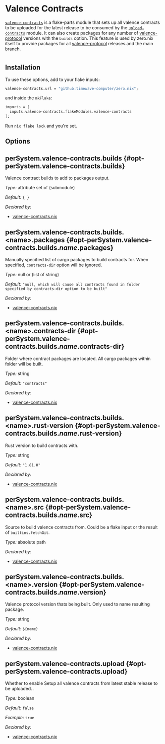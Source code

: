 # Valence Contracts

[`valence-contracts`](https://github.com/timewave-computer/zero.nix/blob/main/flakeModules/valence-contracts.nix)
is a flake-parts module that sets up all valence contracts to be uploaded for the latest release to be consumed by the [`upload-contracts`](./upload-contracts.md) module. It can also create packages for any number of
[valence-protocol](https://github.com/timewave-computer/valence-protocol)
versions with the `builds` option. This feature is used by zero.nix itself to provide packages for all
[valence-protocol](https://github.com/timewave-computer/valence-protocol)
releases and the main branch.
# 





## Installation

To use these options, add to your flake inputs:

```nix
valence-contracts.url = "github:timewave-computer/zero.nix";
```

and inside the `mkFlake`:


```nix
imports = [
  inputs.valence-contracts.flakeModules.valence-contracts
];
```

Run `nix flake lock` and you're set.

## Options

## perSystem\.valence-contracts\.builds {#opt-perSystem.valence-contracts.builds}

Valence contract builds to add to packages output\.



*Type:*
attribute set of (submodule)



*Default:*
` { } `

*Declared by:*
 - [valence-contracts\.nix](https://github.com/timewave-computer/zero.nix/blob/main.nix)



## perSystem\.valence-contracts\.builds\.\<name>\.packages {#opt-perSystem.valence-contracts.builds._name_.packages}



Manually specified list of cargo packages to build contracts for\.
When specified, ` contracts-dir ` option will be ignored\.



*Type:*
null or (list of string)



*Default:*
` "null, which will cause all contracts found in folder specified by contracts-dir option to be built" `

*Declared by:*
 - [valence-contracts\.nix](https://github.com/timewave-computer/zero.nix/blob/main.nix)



## perSystem\.valence-contracts\.builds\.\<name>\.contracts-dir {#opt-perSystem.valence-contracts.builds._name_.contracts-dir}



Folder where contract packages are located\.
All cargo packages within folder will be built\.



*Type:*
string



*Default:*
` "contracts" `

*Declared by:*
 - [valence-contracts\.nix](https://github.com/timewave-computer/zero.nix/blob/main.nix)



## perSystem\.valence-contracts\.builds\.\<name>\.rust-version {#opt-perSystem.valence-contracts.builds._name_.rust-version}



Rust version to build contracts with\.



*Type:*
string



*Default:*
` "1.81.0" `

*Declared by:*
 - [valence-contracts\.nix](https://github.com/timewave-computer/zero.nix/blob/main.nix)



## perSystem\.valence-contracts\.builds\.\<name>\.src {#opt-perSystem.valence-contracts.builds._name_.src}



Source to build valence contracts from\.
Could be a flake input or the result of ` builtins.fetchGit `\.



*Type:*
absolute path

*Declared by:*
 - [valence-contracts\.nix](https://github.com/timewave-computer/zero.nix/blob/main.nix)



## perSystem\.valence-contracts\.builds\.\<name>\.version {#opt-perSystem.valence-contracts.builds._name_.version}



Valence protocol version thats being built\.
Only used to name resulting package\.



*Type:*
string



*Default:*
` ${name} `

*Declared by:*
 - [valence-contracts\.nix](https://github.com/timewave-computer/zero.nix/blob/main.nix)



## perSystem\.valence-contracts\.upload {#opt-perSystem.valence-contracts.upload}



Whether to enable Setup all valence contracts from latest stable release to be uploaded\.
\.



*Type:*
boolean



*Default:*
` false `



*Example:*
` true `

*Declared by:*
 - [valence-contracts\.nix](https://github.com/timewave-computer/zero.nix/blob/main.nix)

